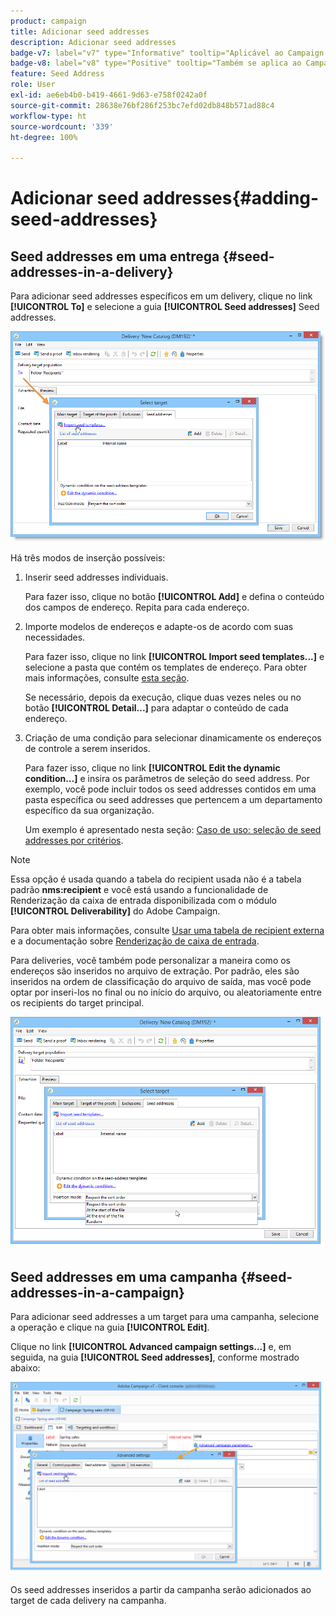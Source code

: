 ```yaml
---
product: campaign
title: Adicionar seed addresses
description: Adicionar seed addresses
badge-v7: label="v7" type="Informative" tooltip="Aplicável ao Campaign Classic v7"
badge-v8: label="v8" type="Positive" tooltip="Também se aplica ao Campaign v8"
feature: Seed Address
role: User
exl-id: ae6eb4b0-b419-4661-9d63-e758f0242a0f
source-git-commit: 28638e76bf286f253bc7efd02db848b571ad88c4
workflow-type: ht
source-wordcount: '339'
ht-degree: 100%

---
```


# Adicionar seed addresses{#adding-seed-addresses}

## Seed addresses em uma entrega {#seed-addresses-in-a-delivery}

Para adicionar seed addresses específicos em um delivery, clique no link **[!UICONTROL To]** e selecione a guia **[!UICONTROL Seed addresses]** Seed addresses.

![](assets/s_ncs_user_edit_del_addresses_tab.png)

Há três modos de inserção possíveis:

1. Inserir seed addresses individuais.

   Para fazer isso, clique no botão **[!UICONTROL Add]** e defina o conteúdo dos campos de endereço. Repita para cada endereço.

1. Importe modelos de endereços e adapte-os de acordo com suas necessidades.

   Para fazer isso, clique no link **[!UICONTROL Import seed templates...]** e selecione a pasta que contém os templates de endereço. Para obter mais informações, consulte [esta seção](creating-seed-addresses.md#creating-seed-address-templates).

   Se necessário, depois da execução, clique duas vezes neles ou no botão **[!UICONTROL Detail...]** para adaptar o conteúdo de cada endereço.

1. Criação de uma condição para selecionar dinamicamente os endereços de controle a serem inseridos.

   Para fazer isso, clique no link **[!UICONTROL Edit the dynamic condition...]** e insira os parâmetros de seleção do seed address. Por exemplo, você pode incluir todos os seed addresses contidos em uma pasta específica ou seed addresses que pertencem a um departamento específico da sua organização.

   Um exemplo é apresentado nesta seção: [Caso de uso: seleção de seed addresses por critérios](use-case--selecting-seed-addresses-on-criteria.md).

>[!NOTE]
>
>Essa opção é usada quando a tabela do recipient usada não é a tabela padrão **nms:recipient** e você está usando a funcionalidade de Renderização da caixa de entrada disponibilizada com o módulo **[!UICONTROL Deliverability]** do Adobe Campaign.
>
>Para obter mais informações, consulte [Usar uma tabela de recipient externa](using-an-external-recipient-table.md) e a documentação sobre [Renderização de caixa de entrada](inbox-rendering.md).

Para deliveries, você também pode personalizar a maneira como os endereços são inseridos no arquivo de extração. Por padrão, eles são inseridos na ordem de classificação do arquivo de saída, mas você pode optar por inseri-los no final ou no início do arquivo, ou aleatoriamente entre os recipients do target principal.

![](assets/s_ncs_user_edit_del_addresses_sort.png)

## Seed addresses em uma campanha {#seed-addresses-in-a-campaign}

Para adicionar seed addresses a um target para uma campanha, selecione a operação e clique na guia **[!UICONTROL Edit]**.

Clique no link **[!UICONTROL Advanced campaign settings...]** e, em seguida, na guia **[!UICONTROL Seed addresses]**, conforme mostrado abaixo:

![](assets/s_ncs_user_edit_op_addresses_tab.png)

Os seed addresses inseridos a partir da campanha serão adicionados ao target de cada delivery na campanha.
